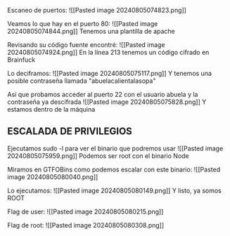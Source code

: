 Escaneo de puertos:
![[Pasted image 20240805074823.png]]

Veamos lo que hay en el puerto 80:
![[Pasted image 20240805074844.png]]
Tenemos una plantilla de apache

Revisando su código fuente encontré:
![[Pasted image 20240805074924.png]]
En la línea 213 tenemos un código cifrado en Brainfuck

Lo deciframos:
![[Pasted image 20240805075117.png]]
Y tenemos una posible contraseña llamada "abuelacalientalasopa"

Así que probamos acceder al puerto 22 con el usuario abuela y la contraseña ya descifrada 
![[Pasted image 20240805075828.png]]
Y estamos dentro de la máquina

## ESCALADA DE PRIVILEGIOS

Ejecutamos sudo -l para ver el binario que podremos usar 
![[Pasted image 20240805075959.png]]
Podemos ser root con el binario Node

Miramos en GTFOBins como podemos escalar con este binario:
![[Pasted image 20240805080040.png]]

Lo ejecutamos:
![[Pasted image 20240805080149.png]]
Y listo, ya somos ROOT

Flag de user:
![[Pasted image 20240805080215.png]]

Flag de root:
![[Pasted image 20240805080308.png]]



